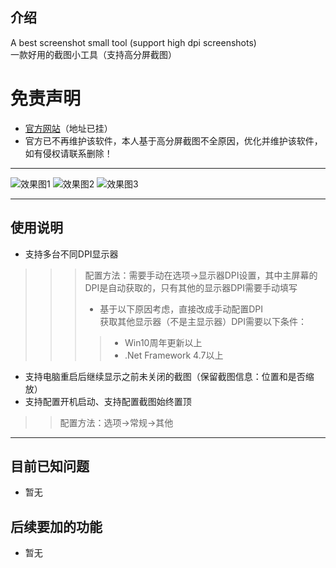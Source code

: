 ## 介绍
A best screenshot small tool (support high dpi screenshots) </br>
一款好用的截图小工具（支持高分屏截图）

# 免责声明
- [官方网站](http://www.clearunit.com/clearup/setuna2)（地址已挂）
- 官方已不再维护该软件，本人基于高分屏截图不全原因，优化并维护该软件，如有侵权请联系删除！

---

![效果图1](壁纸示例图/示例1.png)
![效果图2](壁纸示例图/示例2.png)
![效果图3](壁纸示例图/示例3.png)

---

## 使用说明
- 支持多台不同DPI显示器
>>> 配置方法：需要手动在选项->显示器DPI设置，其中主屏幕的DPI是自动获取的，只有其他的显示器DPI需要手动填写<br>
>>> - 基于以下原因考虑，直接改成手动配置DPI<br>
>>> 获取其他显示器（不是主显示器）DPI需要以下条件：
>>>> - Win10周年更新以上
>>>> - .Net Framework 4.7以上
- 支持电脑重启后继续显示之前未关闭的截图（保留截图信息：位置和是否缩放）
- 支持配置开机启动、支持配置截图始终置顶
>> 配置方法：选项->常规->其他

---

## 目前已知问题
- 暂无

## 后续要加的功能
- 暂无
